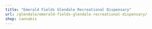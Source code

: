 ```yaml
---
title: "Emerald Fields Glendale Recreational Dispensary"
url: /glendale/emerald-fields-glendale-recreational-dispensary/
shop: cannabis
---
```

